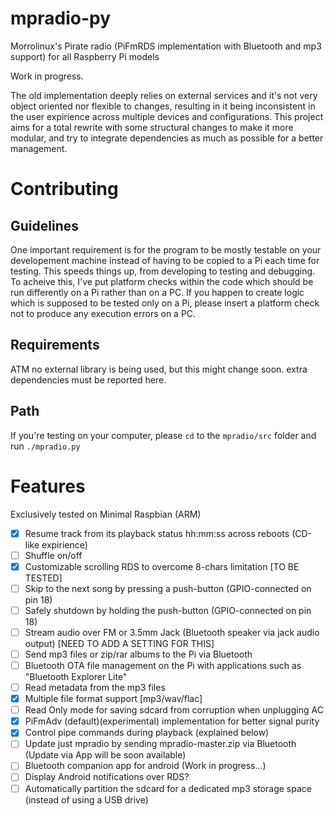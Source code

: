 # mpradio-py
Morrolinux's Pirate radio (PiFmRDS implementation with Bluetooth and mp3 support) for all Raspberry Pi models

Work in progress.

The old implementation deeply relies on external services and it's not very object oriented nor flexible to changes, resulting in it being inconsistent in the user expirience across multiple devices and configurations. This project aims for a total rewrite with some structural changes to make it more modular, and try to integrate dependencies as much as possible for a better management.

# Contributing
## Guidelines
One important requirement is for the program to be mostly testable on your developement machine instead of having to be copied to a Pi each time for testing. This speeds things up, from developing to testing and debugging. To acheive this, I've put platform checks within the code which should be run differently on a Pi rather than on a PC. If you happen to create logic which is supposed to be tested only on a Pi, please insert a platform check not to produce any execution errors on a PC.
## Requirements
ATM no external library is being used, but this might change soon. extra dependencies must be reported here.
## Path
If you're testing on your computer, please `cd` to the `mpradio/src` folder and run `./mpradio.py`


# Features
Exclusively tested on Minimal Raspbian (ARM)
- [x] Resume track from its playback status hh:mm:ss across reboots (CD-like expirience)
- [ ] Shuffle on/off
- [x] Customizable scrolling RDS to overcome 8-chars limitation [TO BE TESTED]
- [ ] Skip to the next song by pressing a push-button (GPIO-connected on pin 18)
- [ ] Safely shutdown by holding the push-button (GPIO-connected on pin 18)
- [ ] Stream audio over FM or 3.5mm Jack (Bluetooth speaker via jack audio output) [NEED TO ADD A SETTING FOR THIS]
- [ ] Send mp3 files or zip/rar albums to the Pi via Bluetooth
- [ ] Bluetooth OTA file management on the Pi with applications such as "Bluetooth Explorer Lite"
- [ ] Read metadata from the mp3 files 
- [x] Multiple file format support [mp3/wav/flac]
- [ ] Read Only mode for saving sdcard from corruption when unplugging AC
- [x] PiFmAdv (default)(experimental) implementation for better signal purity 
- [x] Control pipe commands during playback (explained below)
- [ ] Update just mpradio by sending mpradio-master.zip via Bluetooth (Update via App will be soon available)
- [ ] Bluetooth companion app for android (Work in progress...) 
- [ ] Display Android notifications over RDS?
- [ ] Automatically partition the sdcard for a dedicated mp3 storage space (instead of using a USB drive)
